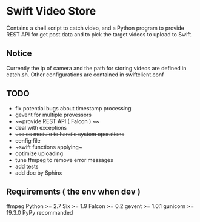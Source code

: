 Swift Video Store
===================================================

Contains a shell script to catch video, and a Python program to provide REST 
API for get post data and to pick the target videos to upload to Swift.


Notice
----
Currently the ip of camera and the path for storing videos are defined in catch.sh. 
Other configurations are contained in swiftclient.conf


TODO
---------------------------------------------------
- fix potential bugs about timestamp processing
- gevent for multiple provessors 
- ~~provide REST API ( Falcon ) ~~
- deal with exceptions 
- ~~use os module to handle system operations~~
- ~~config file~~
- ~swift functions applying~
- optimize uploading
- tune ffmpeg to remove error messages
- add tests
- add doc by Sphinx


Requirements ( the env when dev )
---------------------------------------------------
ffmpeg
Python >= 2.7
Six >= 1.9
Falcon >= 0.2 
gevent >= 1.0.1
gunicorn >= 19.3.0
PyPy recommanded
